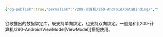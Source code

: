 ```yaml
---
{"dg-publish":true,"permalink":"/200-计算机/260-Android/DataBinding/","tags":["Android/MVVM"],"noteIcon":""}
---
```


谷歌推出的数据绑定库，既支持单向绑定，也支持双向绑定。一般是和[[200-计算机/260-Android/ViewModel\|ViewModel]]搭配使用。

##
